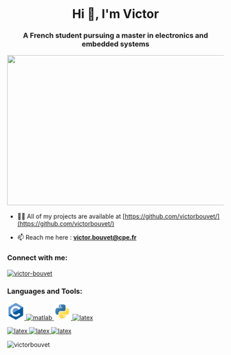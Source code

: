 <h1 align="center">Hi 👋, I'm Victor</h1>
<h3 align="center">A French student pursuing a master in electronics and embedded systems</h3>

<p align="center">
<img src="https://media2.giphy.com/media/doXBzUFJRxpaUbuaqz/giphy.gif?cid=790b761180291d0ece54fed24224ff89d3068d18fb3b6381&rid=giphy.gif&ct=g" width="1000" height="350"/>
</p>

- 👨‍💻 All of my projects are available at [https://github.com/victorbouvet/](https://github.com/victorbouvet/)

- 📫 Reach me here : **victor.bouvet@cpe.fr**

<h3 align="left">Connect with me:</h3>
<p align="left">
<a href="https://linkedin.com/in/victor-bouvet" target="blank"><img align="center" src="https://raw.githubusercontent.com/rahuldkjain/github-profile-readme-generator/master/src/images/icons/Social/linked-in-alt.svg" alt="victor-bouvet" height="30" width="40" /></a>
</p>

<h3 align="left">Languages and Tools:</h3>
<p align="left"> 
  <a href="https://www.cprogramming.com/" target="_blank" rel="noreferrer"> 
  <img src="https://raw.githubusercontent.com/devicons/devicon/master/icons/c/c-original.svg" alt="c" width="40" height="40"/> </a> 
   </a> <a href="https://www.mathworks.com/" target="_blank" rel="noreferrer"> <img src="https://upload.wikimedia.org/wikipedia/commons/2/21/Matlab_Logo.png" alt="matlab" width="40" height="40"/> </a> 
  <a href="https://www.python.org" target="_blank" rel="noreferrer"> <img src="https://raw.githubusercontent.com/devicons/devicon/master/icons/python/python-original.svg" alt="python" width="40" height="40"/> </a> 
  <a href="https://www.latex-project.org/" target="_blank" rel="noreferrer"> <img src="https://profilinator.rishav.dev/skills-assets/latex.png" alt="latex" width="80" height="40"/> </a> 
</p>

<p>
    <a href="https://www.xilinx.com/products/design-tools/vivado.html" target="_blank" rel="noreferrer"> <img src="https://maker-hub.georgefox.edu/w/images/8/85/Xilinx_image.jpg" alt="latex" width="100" height="40"/> </a> 
  <a href="https://www2.keil.com/mdk5/uvision/" target="_blank" rel="noreferrer"> <img src="https://upload.wikimedia.org/wikipedia/commons/a/ae/Cadence_Logo.svg" alt="latex" width="120" height="40"/> </a> 
  <a href="https://www2.keil.com/mdk5/uvision/" target="_blank" rel="noreferrer"> <img src="https://img-blog.csdnimg.cn/img_convert/facbb60ee9d6449cc3e0479c1e25653a.png" alt="latex" width="50" height="40"/> </a> 
</p>

<p><img align="center" src="https://github-readme-stats.vercel.app/api/top-langs?username=victorbouvet&show_icons=true&locale=en&layout=compact" alt="victorbouvet" /></p>
